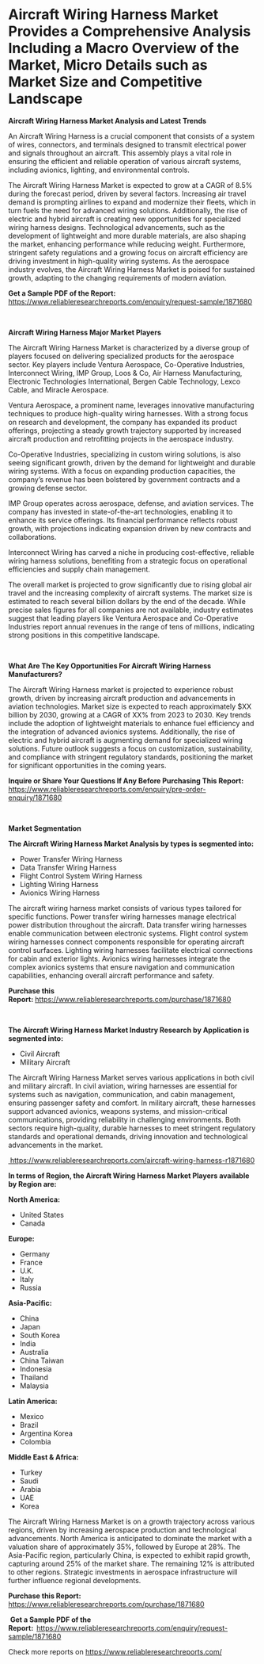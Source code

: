 <p><h1>Aircraft Wiring Harness Market Provides a Comprehensive Analysis Including a Macro Overview of the Market, Micro Details such as Market Size and Competitive Landscape</h1></p><p><strong>Aircraft Wiring Harness Market Analysis and Latest Trends</strong></p>
<p><p>An Aircraft Wiring Harness is a crucial component that consists of a system of wires, connectors, and terminals designed to transmit electrical power and signals throughout an aircraft. This assembly plays a vital role in ensuring the efficient and reliable operation of various aircraft systems, including avionics, lighting, and environmental controls.</p><p>The Aircraft Wiring Harness Market is expected to grow at a CAGR of 8.5% during the forecast period, driven by several factors. Increasing air travel demand is prompting airlines to expand and modernize their fleets, which in turn fuels the need for advanced wiring solutions. Additionally, the rise of electric and hybrid aircraft is creating new opportunities for specialized wiring harness designs. Technological advancements, such as the development of lightweight and more durable materials, are also shaping the market, enhancing performance while reducing weight. Furthermore, stringent safety regulations and a growing focus on aircraft efficiency are driving investment in high-quality wiring systems. As the aerospace industry evolves, the Aircraft Wiring Harness Market is poised for sustained growth, adapting to the changing requirements of modern aviation.</p></p>
<p><strong>Get a Sample PDF of the Report:&nbsp;</strong> <a href="https://www.reliableresearchreports.com/enquiry/request-sample/1871680?utm_campaign=2197&utm_medium=2&utm_source=Github&utm_content=ia&utm_term=16022025&utm_id=aircraft-wiring-harness">https://www.reliableresearchreports.com/enquiry/request-sample/1871680</a></p>
<p>&nbsp;</p>
<p><strong>Aircraft Wiring Harness Major Market Players</strong></p>
<p><p>The Aircraft Wiring Harness Market is characterized by a diverse group of players focused on delivering specialized products for the aerospace sector. Key players include Ventura Aerospace, Co-Operative Industries, Interconnect Wiring, IMP Group, Loos & Co, Air Harness Manufacturing, Electronic Technologies International, Bergen Cable Technology, Lexco Cable, and Miracle Aerospace.</p><p>Ventura Aerospace, a prominent name, leverages innovative manufacturing techniques to produce high-quality wiring harnesses. With a strong focus on research and development, the company has expanded its product offerings, projecting a steady growth trajectory supported by increased aircraft production and retrofitting projects in the aerospace industry.</p><p>Co-Operative Industries, specializing in custom wiring solutions, is also seeing significant growth, driven by the demand for lightweight and durable wiring systems. With a focus on expanding production capacities, the company’s revenue has been bolstered by government contracts and a growing defense sector.</p><p>IMP Group operates across aerospace, defense, and aviation services. The company has invested in state-of-the-art technologies, enabling it to enhance its service offerings. Its financial performance reflects robust growth, with projections indicating expansion driven by new contracts and collaborations.</p><p>Interconnect Wiring has carved a niche in producing cost-effective, reliable wiring harness solutions, benefiting from a strategic focus on operational efficiencies and supply chain management.</p><p>The overall market is projected to grow significantly due to rising global air travel and the increasing complexity of aircraft systems. The market size is estimated to reach several billion dollars by the end of the decade. While precise sales figures for all companies are not available, industry estimates suggest that leading players like Ventura Aerospace and Co-Operative Industries report annual revenues in the range of tens of millions, indicating strong positions in this competitive landscape.</p></p>
<p>&nbsp;</p>
<p><strong>What Are The Key Opportunities For Aircraft Wiring Harness Manufacturers?</strong></p>
<p><p>The Aircraft Wiring Harness market is projected to experience robust growth, driven by increasing aircraft production and advancements in aviation technologies. Market size is expected to reach approximately $XX billion by 2030, growing at a CAGR of XX% from 2023 to 2030. Key trends include the adoption of lightweight materials to enhance fuel efficiency and the integration of advanced avionics systems. Additionally, the rise of electric and hybrid aircraft is augmenting demand for specialized wiring solutions. Future outlook suggests a focus on customization, sustainability, and compliance with stringent regulatory standards, positioning the market for significant opportunities in the coming years.</p></p>
<p><strong>Inquire or Share Your Questions If Any Before Purchasing This Report:</strong> <a href="https://www.reliableresearchreports.com/enquiry/pre-order-enquiry/1871680?utm_campaign=2197&utm_medium=2&utm_source=Github&utm_content=ia&utm_term=16022025&utm_id=aircraft-wiring-harness">https://www.reliableresearchreports.com/enquiry/pre-order-enquiry/1871680</a></p>
<p>&nbsp;</p>
<p><strong>Market Segmentation</strong></p>
<p><strong>The Aircraft Wiring Harness Market Analysis by types is segmented into:</strong></p>
<p><ul><li>Power Transfer Wiring Harness</li><li>Data Transfer Wiring Harness</li><li>Flight Control System Wiring Harness</li><li>Lighting Wiring Harness</li><li>Avionics Wiring Harness</li></ul></p>
<p><p>The aircraft wiring harness market consists of various types tailored for specific functions. Power transfer wiring harnesses manage electrical power distribution throughout the aircraft. Data transfer wiring harnesses enable communication between electronic systems. Flight control system wiring harnesses connect components responsible for operating aircraft control surfaces. Lighting wiring harnesses facilitate electrical connections for cabin and exterior lights. Avionics wiring harnesses integrate the complex avionics systems that ensure navigation and communication capabilities, enhancing overall aircraft performance and safety.</p></p>
<p><strong>Purchase this Report:&nbsp;</strong><a href="https://www.reliableresearchreports.com/purchase/1871680?utm_campaign=2197&utm_medium=2&utm_source=Github&utm_content=ia&utm_term=16022025&utm_id=aircraft-wiring-harness">https://www.reliableresearchreports.com/purchase/1871680</a></p>
<p>&nbsp;</p>
<p><strong>The Aircraft Wiring Harness Market Industry Research by Application is segmented into:</strong></p>
<p><ul><li>Civil Aircraft</li><li>Military Aircraft</li></ul></p>
<p><p>The Aircraft Wiring Harness Market serves various applications in both civil and military aircraft. In civil aviation, wiring harnesses are essential for systems such as navigation, communication, and cabin management, ensuring passenger safety and comfort. In military aircraft, these harnesses support advanced avionics, weapons systems, and mission-critical communications, providing reliability in challenging environments. Both sectors require high-quality, durable harnesses to meet stringent regulatory standards and operational demands, driving innovation and technological advancements in the market.</p></p>
<p><a href="https://www.reliableresearchreports.com/aircraft-wiring-harness-r1871680?utm_campaign=2197&utm_medium=2&utm_source=Github&utm_content=ia&utm_term=16022025&utm_id=aircraft-wiring-harness">&nbsp;https://www.reliableresearchreports.com/aircraft-wiring-harness-r1871680</a></p>
<p><strong>In terms of Region, the Aircraft Wiring Harness Market Players available by Region are:</strong></p>
<p>
    <p> <strong> North America: </strong>
        <ul>
            <li>United States</li>
            <li>Canada</li>
        </ul>
        </p> 
    <p> <strong> Europe: </strong>
        <ul>
            <li>Germany</li>
            <li>France</li>
            <li>U.K.</li>
            <li>Italy</li>
            <li>Russia</li>
        </ul>
        </p> 
    <p> <strong> Asia-Pacific: </strong>
        <ul>
            <li>China</li>
            <li>Japan</li>
            <li>South Korea</li>
            <li>India</li>
            <li>Australia</li>
            <li>China Taiwan</li>
            <li>Indonesia</li>
            <li>Thailand</li>
            <li>Malaysia</li>
        </ul>
        </p> 
    <p> <strong> Latin America: </strong>
        <ul>
            <li>Mexico</li>
            <li>Brazil</li>
            <li>Argentina Korea</li>
            <li>Colombia</li>
        </ul>
        </p> 
    <p> <strong> Middle East & Africa: </strong>
        <ul>
            <li>Turkey</li>
            <li>Saudi</li>
            <li>Arabia</li>
            <li>UAE</li>
            <li>Korea</li>
        </ul>
    </p>
    </p>
<p><p>The Aircraft Wiring Harness Market is on a growth trajectory across various regions, driven by increasing aerospace production and technological advancements. North America is anticipated to dominate the market with a valuation share of approximately 35%, followed by Europe at 28%. The Asia-Pacific region, particularly China, is expected to exhibit rapid growth, capturing around 25% of the market share. The remaining 12% is attributed to other regions. Strategic investments in aerospace infrastructure will further influence regional developments.</p></p>
<p><strong>Purchase this Report: </strong><a href="https://www.reliableresearchreports.com/purchase/1871680?utm_campaign=2197&utm_medium=2&utm_source=Github&utm_content=ia&utm_term=16022025&utm_id=aircraft-wiring-harness">https://www.reliableresearchreports.com/purchase/1871680</a></p>
<p>&nbsp;<strong>Get a Sample PDF of the Report:&nbsp;&nbsp;</strong><a href="https://www.reliableresearchreports.com/enquiry/request-sample/1871680?utm_campaign=2197&utm_medium=2&utm_source=Github&utm_content=ia&utm_term=16022025&utm_id=aircraft-wiring-harness">https://www.reliableresearchreports.com/enquiry/request-sample/1871680</a></p>
<p><strong></strong></p>
<p>Check more reports on <a href="https://www.reliableresearchreports.com/?utm_campaign=2197&utm_medium=2&utm_source=Github&utm_content=ia&utm_term=16022025&utm_id=aircraft-wiring-harness">https://www.reliableresearchreports.com/</a></p>